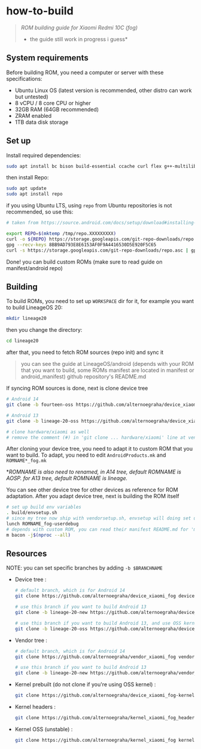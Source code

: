 # how-to-build
> *ROM building guide for Xiaomi Redmi 10C (fog)*
> - the guide still work in progress i guess*
## System requirements
Before building ROM, you need a computer or server with these specifications:
- Ubuntu Linux OS (latest version is recommended, other distro can work but untested)
- 8 vCPU / 8 core CPU or higher
- 32GB RAM (64GB recommended)
- ZRAM enabled
- 1TB data disk storage

## Set up
Install required dependencies:
```sh
sudo apt install bc bison build-essential ccache curl flex g++-multilib gcc-multilib git git-lfs gnupg gperf imagemagick lib32ncurses5-dev lib32readline-dev lib32z1-dev libelf-dev liblz4-tool libncurses5 libncurses5-dev libsdl1.2-dev libssl-dev libxml2 libxml2-utils lzop pngcrush rsync schedtool squashfs-tools xsltproc zip zlib1g-dev python-is-python3
```
then install Repo:
```sh
sudo apt update
sudo apt install repo
```
if you using Ubuntu LTS, using `repo` from Ubuntu repositories is not recommended, so use this:
```sh
# taken from https://source.android.com/docs/setup/download#installing-repo

export REPO=$(mktemp /tmp/repo.XXXXXXXXX)
curl -o ${REPO} https://storage.googleapis.com/git-repo-downloads/repo
gpg --recv-keys 8BB9AD793E8E6153AF0F9A4416530D5E920F5C65
curl -s https://storage.googleapis.com/git-repo-downloads/repo.asc | gpg --verify - ${REPO} && install -m 755 ${REPO} ~/bin/repo
```
Done! you can build custom ROMs (make sure to read guide on manifest/android repo)

## Building
To build ROMs, you need to set up `WORKSPACE` dir for it, for example you want to build LineageOS 20:
```sh
mkdir lineage20
```
then you change the directory:
```sh
cd lineage20
```
after that, you need to fetch ROM sources (repo init) and sync it
>you can see the guide at LineageOS/android (depends with your ROM that you want to build, some ROMs manifest are located in manifest or android_manifest) github repository's README.md

If syncing ROM sources is done, next is clone device tree
```sh
# Android 14
git clone -b fourteen-oss https://github.com/alternoegraha/device_xiaomi_fog device/xiaomi/fog

# Android 13
git clone -b lineage-20-oss https://github.com/alternoegraha/device_xiaomi_fog device/xiaomi/fog

# clone hardware/xiaomi as well
# remove the comment (#) in 'git clone ... hardware/xiaomi' line at vendorsetup.sh
```
After cloning your device tree, you need to adapt it to custom ROM that you want to build. To adapt, you need to edit `AndroidProducts.mk` and `ROMNAME*_fog.mk`

**ROMNAME is also need to renamed, in A14 tree, default ROMNAME is AOSP. for A13 tree, default ROMNAME is lineage.*

You can see other device tree for other devices as reference for ROM adaptation.
After you adapt device tree, next is building the ROM itself
```sh
# set up build env variables
. build/envsetup.sh
# since my tree now ship with vendorsetup.sh, envsetup will doing set up a vendor tree and kernel tree automatically
lunch ROMNAME_fog-userdebug
# depends with custom ROM, you can read their manifest README.md for 'make' command
m bacon -j$(nproc --all)
```

## Resources
NOTE: you can set specific branches by adding `-b $BRANCHNAME`
- Device tree :
  ```sh
  # default branch, which is for Android 14
  git clone https://github.com/alternoegraha/device_xiaomi_fog device/xiaomi/fog

  # use this branch if you want to build Android 13
  git clone -b lineage-20-new https://github.com/alternoegraha/device_xiaomi_fog device/xiaomi/fog

  # use this branch if you want to build Android 13, and use OSS kernel
  git clone -b lineage-20-oss https://github.com/alternoegraha/device_xiaomi_fog device/xiaomi/fog
  ```
- Vendor tree :
  ```sh
  # default branch, which is for Android 14
  git clone https://github.com/alternoegraha/vendor_xiaomi_fog vendor/xiaomi/fog

  # use this branch if you want to build Android 13
  git clone -b lineage-20-new https://github.com/alternoegraha/vendor_xiaomi_fog vendor/xiaomi/fog
  ```
- Kernel prebuilt (do not clone if you're using OSS kernel) :
  ```sh
  git clone https://github.com/alternoegraha/device_xiaomi_fog-kernel device/xiaomi/fog-kernel
  ```
- Kernel headers :
  ```sh
  git clone https://github.com/alternoegraha/kernel_xiaomi_fog_header kernel/xiaomi/fog
  ```
- Kernel OSS (unstable) :
  ```sh
  git clone https://github.com/alternoegraha/kernel_xiaomi_fog kernel/xiaomi/fog
  ```
